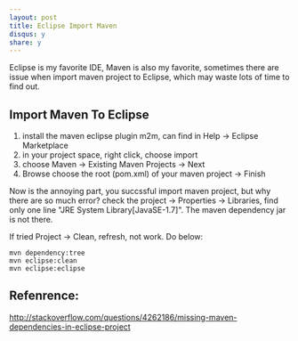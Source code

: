 ```yaml
---
layout: post
title: Eclipse Import Maven
disqus: y
share: y
---
```


Eclipse is my favorite IDE, Maven is also my favorite, sometimes there are issue when import maven project to Eclipse, which may waste lots of time to find out.

Import Maven To Eclipse
---------------------
1. install the maven eclipse plugin m2m, can find in Help -> Eclipse Marketplace
2. in your project space, right click, choose import
3. choose Maven -> Existing Maven Projects -> Next
4. Browse choose the root (pom.xml) of your maven project -> Finish

Now is the annoying part, you succssful import maven project, but why there are so much error?
check the project -> Properties -> Libraries, find only one line "JRE System Library[JavaSE-1.7]".
The maven dependency jar is not there.

If tried Project -> Clean, refresh, not work. Do below:
```shell
mvn dependency:tree
mvn eclipse:clean
mvn eclipse:eclipse
```

Refenrence:
---------------------
http://stackoverflow.com/questions/4262186/missing-maven-dependencies-in-eclipse-project